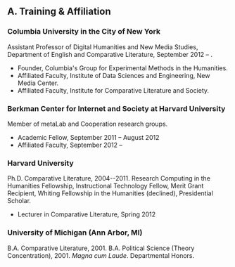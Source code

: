 ## A. Training & Affiliation

### Columbia University in the City of New York

Assistant Professor of Digital Humanities and New Media Studies, Department of
English and Comparative Literature, September 2012 – .

- Founder, Columbia's Group for Experimental Methods in the
Humanities.
- Affiliated Faculty, Institute of Data Sciences and Engineering, New Media
Center.
- Affiliated Faculty, Institute for Comparative Literature and Society.

### Berkman Center for Internet and Society at Harvard University

Member of metaLab and Cooperation research groups.  

- Academic Fellow, September 2011 – August 2012
- Affiliated Faculty, September 2012 –  

### Harvard University

Ph.D. Comparative Literature, 2004--2011. Research Computing in the Humanities
Fellowship, Instructional Technology Fellow, Merit Grant Recipient, Whiting
Fellowship in the Humanities (declined), Presidential Scholar.  

- Lecturer in Comparative Literature, Spring 2012

### University of Michigan (Ann Arbor, MI)  

B.A. Comparative Literature, 2001. B.A. Political Science (Theory
Concentration), 2001. *Magna cum Laude*. Departmental Honors.  


